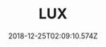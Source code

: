 ---
title: LUX
artist: Ez3kiel
date: 2018-12-25T02:09:10.574Z
cover: cover_lux.png
styles:
  - Dub
  - Electronic
  - Trip hop
  - Post-Rock
links:
  spotify: https://play.spotify.com/album/34b5dp5AqONc7Yy96YUa7e
  youtube: https://music.youtube.com/watch?v=jJlfRkkYz5I
  applemusic: https://itunes.apple.com/us/album/lux/917621913?uo=4
  soundcloud: ""
  bandcamp: ""
  googleplay: https://play.google.com/music/m/B2xfgciekryv7gzrr5gvbqvi6wi?signup_if_needed=1
  deezer: https://www.deezer.com/album/8599890
---